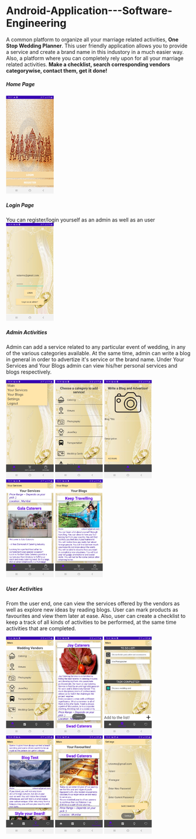 # Android-Application---Software-Engineering
A common platform to organize all your marriage related activities, **One Stop Wedding Planner**.
This user friendly application allows you to provide a service and create a brand name in this industory in a much easier way.
Also, a platform where you can completely rely upon for all your marriage related activities. 
**Make a checklist, search corresponding vendors categorywise, contact them, get it done!**

<h5> Home Page </h5>
<hidden>
<img src = "/WeddingPlanner/Final_SS/Login.jpg" width=130 />
<h5> Login Page </h5>
You can register/login yourself as an admin as well as an user
<hidden>
<img src = "/WeddingPlanner/Final_SS/Login1.jpg" width=130 />
<hidden>
<h5>Admin Activities </h5>
Admin can add a service related to any particular event of wedding, in any of the various categories available.
At the same time, admin can write a blog in general in order to advertize it's service or the brand name.
Under Your Services and Your Blogs admin can view his/her personal services and blogs respectively.
<p float="left">
  <img src = "/WeddingPlanner/Final_SS/admin1.jpg" width=130 />
  <img src = "/WeddingPlanner/Final_SS/admin2.jpg" width=130 />
  <img src = "/WeddingPlanner/Final_SS/admin3.jpg" width=130 />
  <img src = "/WeddingPlanner/Final_SS/admin4.jpg" width=130 />
  <img src = "/WeddingPlanner/Final_SS/admin5.jpg" width=130 />
</p>
<h5>User Activities</h5>
From the user end, one can view the services offered by the vendors as well as explore new ideas by reading blogs.
User can mark products as favourites and view them later at ease.
Also, user can create a checklist to keep a track of all kinds of activities to be performed, at the same time activities that are completed.
<p float="left">
  <img src = "/WeddingPlanner/Final_SS/user1.jpg" width=130 />
  <img src = "/WeddingPlanner/Final_SS/user2.jpg" width=130 />
  <img src = "/WeddingPlanner/Final_SS/user3.jpg" width=130 />
  <img src = "/WeddingPlanner/Final_SS/user4.jpg" width=130 />  
  <img src = "/WeddingPlanner/Final_SS/user5.jpg" width=130 />
  <img src = "/WeddingPlanner/Final_SS/user6.jpg" width=130 />
</p>
